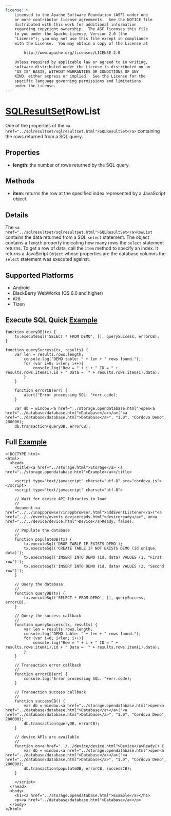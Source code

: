 ```yaml
---
license: >
    Licensed to the Apache Software Foundation (ASF) under one
    or more contributor license agreements.  See the NOTICE file
    distributed with this work for additional information
    regarding copyright ownership.  The ASF licenses this file
    to you under the Apache License, Version 2.0 (the
    "License"); you may not use this file except in compliance
    with the License.  You may obtain a copy of the License at

        http://www.apache.org/licenses/LICENSE-2.0

    Unless required by applicable law or agreed to in writing,
    software distributed under the License is distributed on an
    "AS IS" BASIS, WITHOUT WARRANTIES OR CONDITIONS OF ANY
    KIND, either express or implied.  See the License for the
    specific language governing permissions and limitations
    under the License.
---
```


# <a href="../sqlresultset/sqlresultset.html">SQLResultSet</a>RowList

One of the properties of the `<a href="../sqlresultset/sqlresultset.html">SQLResultSet</a>` containing the rows
returned from a SQL query.

## Properties

- __length__: the number of rows returned by the SQL query.

## Methods

- __item__: returns the row at the specified index represented by a JavaScript object.

## Details

The `<a href="../sqlresultset/sqlresultset.html">SQLResultSet</a>RowList` contains the data returned from a SQL
`select` statement.  The object contains a `length` property
indicating how many rows the `select` statement returns.  To get a row
of data, call the `item` method to specify an index.  It returns a
JavaScript `Object` whose properties are the database columns the
`select` statement was executed against.

## Supported Platforms

- Android
- BlackBerry WebWorks (OS 6.0 and higher)
- iOS
- Tizen

## Execute SQL Quick <a href="../storage.opendatabase.html">Example</a>

    function queryDB(tx) {
        tx.executeSql('SELECT * FROM DEMO', [], querySuccess, errorCB);
    }

    function querySuccess(tx, results) {
        var len = results.rows.length;
            console.log("DEMO table: " + len + " rows found.");
            for (var i=0; i<len; i++){
                console.log("Row = " + i + " ID = " + results.rows.item(i).id + " Data =  " + results.rows.item(i).data);
            }
        }

        function errorCB(err) {
            alert("Error processing SQL: "+err.code);
        }

        var db = window.<a href="../storage.opendatabase.html">open<a href="../database/database.html">Database</a></a>("<a href="../database/database.html">Database</a>", "1.0", "Cordova Demo", 200000);
        db.transaction(queryDB, errorCB);

## Full <a href="../storage.opendatabase.html">Example</a>

    <!DOCTYPE html>
    <html>
      <head>
        <title><a href="../storage.html">Storage</a> <a href="../storage.opendatabase.html">Example</a></title>

        <script type="text/javascript" charset="utf-8" src="cordova.js"></script>
        <script type="text/javascript" charset="utf-8">

        // Wait for device API libraries to load
        //
        document.<a href="../../inappbrowser/inappbrowser.html">addEventListener</a>("<a href="../../events/events.deviceready.html">deviceready</a>", on<a href="../../device/device.html">Device</a>Ready, false);

        // Populate the database
        //
        function populateDB(tx) {
            tx.executeSql('DROP TABLE IF EXISTS DEMO');
            tx.executeSql('CREATE TABLE IF NOT EXISTS DEMO (id unique, data)');
            tx.executeSql('INSERT INTO DEMO (id, data) VALUES (1, "First row")');
            tx.executeSql('INSERT INTO DEMO (id, data) VALUES (2, "Second row")');
        }

        // Query the database
        //
        function queryDB(tx) {
            tx.executeSql('SELECT * FROM DEMO', [], querySuccess, errorCB);
        }

        // Query the success callback
        //
        function querySuccess(tx, results) {
            var len = results.rows.length;
            console.log("DEMO table: " + len + " rows found.");
            for (var i=0; i<len; i++){
                console.log("Row = " + i + " ID = " + results.rows.item(i).id + " Data =  " + results.rows.item(i).data);
            }
        }

        // Transaction error callback
        //
        function errorCB(err) {
            console.log("Error processing SQL: "+err.code);
        }

        // Transaction success callback
        //
        function successCB() {
            var db = window.<a href="../storage.opendatabase.html">open<a href="../database/database.html">Database</a></a>("<a href="../database/database.html">Database</a>", "1.0", "Cordova Demo", 200000);
            db.transaction(queryDB, errorCB);
        }

        // device APIs are available
        //
        function on<a href="../../device/device.html">Device</a>Ready() {
            var db = window.<a href="../storage.opendatabase.html">open<a href="../database/database.html">Database</a></a>("<a href="../database/database.html">Database</a>", "1.0", "Cordova Demo", 200000);
            db.transaction(populateDB, errorCB, successCB);
        }

        </script>
      </head>
      <body>
        <h1><a href="../storage.opendatabase.html">Example</a></h1>
        <p><a href="../database/database.html">Database</a></p>
      </body>
    </html>

